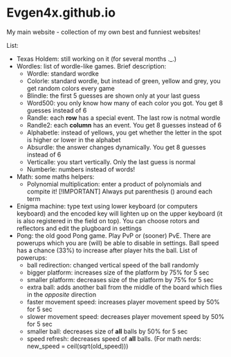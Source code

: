 ﻿# Evgen4x.github.io

My main website - collection of my own best and funniest websites!

List:
- Texas Holdem: still working on it (for several months ._.)
- Wordles: list of wordle-like games. Brief description:
  - Wordle: standard wordke
  - Colorle: standard wordle, but instead of green, yellow and grey, you get random colors every game
  - Blindle: the first 5 guesses are shown only at your last guess
  - Word500: you only know how many of each color you got. You get 8 guesses instead of 6
  - Randle: each **row** has a special event. The last row is notmal wordle
  - Randle2: each **column** has an event. You get 8 guesses instead of 6
  - Alphabetle: instead of yellows, you get whether the letter in the spot is higher or lower in the alphabet
  - Absurdle: the answer changes dynamically. You get 8 guesses instead of 6
  - Verticalle: you start vertically. Only the last guess is normal
  - Numberle: numbers instead of words!
- Math: some maths helpers:
  - Polynomial multiplication: enter a product of polynomials and compite it! [!IMPORTANT] Always put parenthesis () around each term
- Enigma machine: type text using lower keyboard (or computers keyboard) and the encoded key will lighten up on the upper keyboard (it is also registered in the field on top). You can choose rotors and reflectors and edit the plugboard in settings
- Pong: the old good Pong game. Play PvP or (sooner) PvE. There are powerups which you are (will) be able to disable in settings. Ball speed has a chance (33%) to increase after player hits the ball. List of powerups:
  - ball redirection: changed vertical speed of the ball randomly
  - bigger platform: increases size of the platform by 75% for 5 sec
  - smaller platform: decreases size of the platform by 75% for 5 sec
  - extra ball: adds another ball from the middle of the board which flies in the *opposite* direction
  - faster movement speed: increases player movement speed by 50% for 5 sec
  - slower movement speed: decreases player movement speed by 50% for 5 sec
  - smaller ball: decreases size of **all** balls by 50% for 5 sec
  - speed refresh: decreases speed of **all** balls. (For math nerds: new_speed = ceil(sqrt(old_speed))) 
